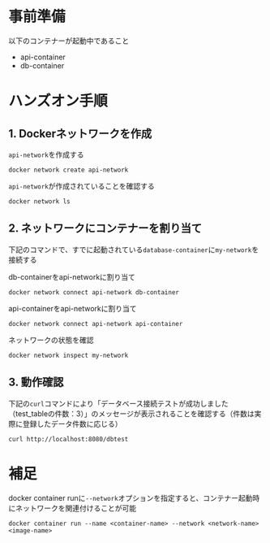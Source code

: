 # 事前準備
以下のコンテナーが起動中であること
- api-container
- db-container

# ハンズオン手順

## 1. Dockerネットワークを作成
`api-network`を作成する
```
docker network create api-network
```

`api-network`が作成されていることを確認する
```
docker network ls
```

## 2. ネットワークにコンテナーを割り当て
下記のコマンドで、すでに起動されている`database-container`に`my-network`を接続する

db-containerをapi-networkに割り当て
```
docker network connect api-network db-container
```

api-containerをapi-networkに割り当て
```
docker network connect api-network api-container
```

ネットワークの状態を確認
```
docker network inspect my-network
```

## 3. 動作確認
下記の`curl`コマンドにより「データベース接続テストが成功しました（test_tableの件数：3）」のメッセージが表示されることを確認する（件数は実際に登録したデータ件数に応じる）

```
curl http://localhost:8080/dbtest
```

# 補足
docker container runに`--network`オプションを指定すると、コンテナー起動時にネットワークを関連付けることが可能

```
docker container run --name <container-name> --network <network-name> <image-name>
```